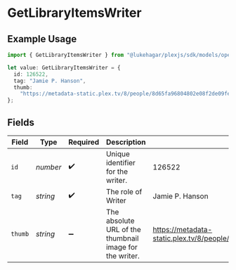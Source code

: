 # GetLibraryItemsWriter

## Example Usage

```typescript
import { GetLibraryItemsWriter } from "@lukehagar/plexjs/sdk/models/operations";

let value: GetLibraryItemsWriter = {
  id: 126522,
  tag: "Jamie P. Hanson",
  thumb:
    "https://metadata-static.plex.tv/8/people/8d65fa96804802e08f2de09fe014408e.jpg",
};
```

## Fields

| Field                                                                         | Type                                                                          | Required                                                                      | Description                                                                   | Example                                                                       |
| ----------------------------------------------------------------------------- | ----------------------------------------------------------------------------- | ----------------------------------------------------------------------------- | ----------------------------------------------------------------------------- | ----------------------------------------------------------------------------- |
| `id`                                                                          | *number*                                                                      | :heavy_check_mark:                                                            | Unique identifier for the writer.                                             | 126522                                                                        |
| `tag`                                                                         | *string*                                                                      | :heavy_check_mark:                                                            | The role of Writer                                                            | Jamie P. Hanson                                                               |
| `thumb`                                                                       | *string*                                                                      | :heavy_minus_sign:                                                            | The absolute URL of the thumbnail image for the writer.                       | https://metadata-static.plex.tv/8/people/8d65fa96804802e08f2de09fe014408e.jpg |